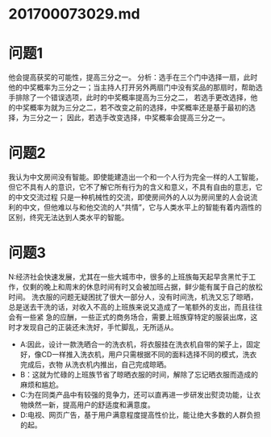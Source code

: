 # 201700073029.md
# 问题1
 他会提高获奖的可能性，提高三分之一。
 分析：选手在三个门中选择一扇，此时他的中奖概率为三分之一；当主持人打开另外两扇门中没有奖品的那扇时，帮助选手排除了一个错误选项，此时的中奖概率提高为三分之二，
 若选手更改选择，他的中奖概率为就为三分之二，若不改变之前的选择，中奖概率还是基于最初的选择，为三分之一；
 因此，若选手改变选择，中奖概率会提高三分之一。
 
# 问题2
我认为中文房间没有智能。即使能建造出一个和一个人行为完全一样的人工智能，但它不具有人的意识，它不了解它所有行为的含义和意义，不具有自由的意志，它的中文交流过程
  只是一种机械性的交流，即使房间外的人以为房间里的人会说流利的中文，但他难以与和他交流的人“共情”，它与人类水平上的智能有着内涵性的区别，终究无法达到人类水平的智能。
  
# 问题3
N:经济社会快速发展，尤其在一些大城市中，很多的上班族每天起早贪黑忙于工作，仅剩的晚上和周末的休息时间有时又会被加班占据，鲜少能有属于自己的放松时间。
  洗衣服的问题无疑困扰了很大一部分人，没有时间洗，机洗又忘了晾晒，总是送去干洗的话，对收入不高的上班族来说又造成了一笔额外的支出，而且往往会有一些紧
  急的应酬，一些正式的商务场合，需要上班族穿特定的服装出席，这时才发现自己的正装还未洗好，手忙脚乱，无所适从。
  * A:因此，设计一款洗晒合一的洗衣机，将衣服挂在洗衣机自带的架子上，固定好，像CD一样推入洗衣机，用户只需根据不同的面料选择不同的模式，洗衣完成后，衣物
  从洗衣机内推出，自己完成晾晒。
  * B：这就为忙碌的上班族节省了晾晒衣服的时间，解除了忘记晒衣服而造成的麻烦和尴尬。
  * C:为在同类产品中有较强的竞争力，还可以直再进一步研发出熨烫功能，让衣物焕然一新，提高用户的舒适度和满意度。
  * D:电视、网页广告，基于用户满意程度提高性价比，能让绝大多数的人群负担的起。
